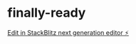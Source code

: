 # finally-ready

[Edit in StackBlitz next generation editor ⚡️](https://stackblitz.com/~/github.com/klepi21/finally-ready)